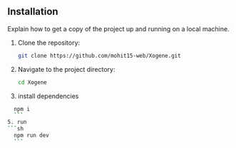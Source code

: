 ## Installation

Explain how to get a copy of the project up and running on a local machine.

1. Clone the repository:

    ```sh
    git clone https://github.com/mohit15-web/Xogene.git
    ```

2. Navigate to the project directory:

    ```sh
    cd Xogene
    ```
3. install dependencies
  ```sh
    npm i
    ```
5. run
  ```sh
    npm run dev
    ```
